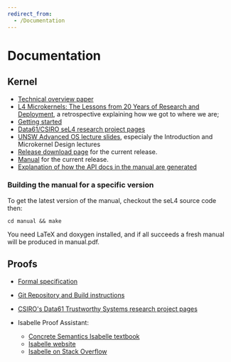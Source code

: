 ```yaml
---
redirect_from:
  - /Documentation
---
```


# Documentation
## Kernel

- [Technical overview paper](https://ts.data61.csiro.au/publications/nictaabstracts/Klein_AEMSKH_14.abstract.pml)
- [L4 Microkernels: The Lessons from 20 Years of Research and Deployment](https://ts.data61.csiro.au/publications/nictaabstracts/Heiser_Elphinstone_16.abstract.pml), 
  a retrospective explaining how we got to where we are;
- [Getting started](/GettingStarted)
- [Data61/CSIRO seL4
      research project pages](http://ts.data61.csiro.au/projects/seL4/)
- [UNSW Advanced OS lecture slides](https://www.cse.unsw.edu.au/~cs9242/14/lectures/), especialy the Introduction and
      Microkernel Design lectures
- [Release download page](https://github.com/seL4/seL4/releases/latest) for the current release.
- [Manual](http://sel4.systems/Info/Docs/seL4-manual-latest.pdf)
      for the current release.
- [Explanation of how the API docs in the manual are generated](/seL4ManualAPIGeneration)

### Building the manual for a specific version


To get the latest version of the manual, checkout the seL4 source code
then:

` cd manual && make `

You need LaTeX and doxygen installed, and if all succeeds a fresh manual
will be produced in manual.pdf.

## Proofs


- [Formal specification](http://sel4.systems/Info/Docs/seL4-spec.pdf)
- [Git Repository and Build
      instructions](http://github.com/seL4/l4v/)
- [CSIRO's Data61 Trustworthy
      Systems research project pages](hx) 
- Isabelle Proof Assistant:

  -   [Concrete Semantics Isabelle textbook](http://concrete-semantics.org/)
  -   [Isabelle website](http://isabelle.in.tum.de/)
  -   [Isabelle on Stack Overflow](http://stackoverflow.com/questions/tagged/isabelle)


